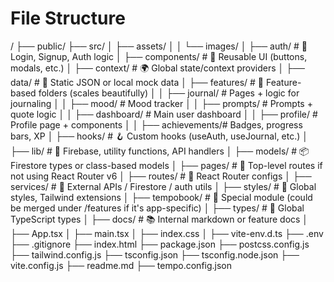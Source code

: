 # File Structure

/
├── public/
├── src/
│   ├── assets/
│   │   └── images/
│   ├── auth/            # 🔐 Login, Signup, Auth logic
│   ├── components/      # 🧩 Reusable UI (buttons, modals, etc.)
│   ├── context/         # 🌍 Global state/context providers
│   ├── data/            # 🧠 Static JSON or local mock data
│   ├── features/        # 🌟 Feature-based folders (scales beautifully)
│   │   ├── journal/     # Pages + logic for journaling
│   │   ├── mood/        # Mood tracker
│   │   ├── prompts/     # Prompts + quote logic
│   │   ├── dashboard/   # Main user dashboard
│   │   ├── profile/     # Profile page + components
│   │   ├── achievements/# Badges, progress bars, XP
│   ├── hooks/           # 🪝 Custom hooks (useAuth, useJournal, etc.)
│   ├── lib/             # 🧰 Firebase, utility functions, API handlers
│   ├── models/          # 📦 Firestore types or class-based models
│   ├── pages/           # 📄 Top-level routes if not using React Router v6
│   ├── routes/          # 🧭 React Router configs
│   ├── services/        # 🔌 External APIs / Firestore / auth utils
│   ├── styles/          # 🎨 Global styles, Tailwind extensions
│   ├── tempobook/       # 📘 Special module (could be merged under /features if it's app-specific)
│   ├── types/           # 🔡 Global TypeScript types
│   ├── docs/            # 📚 Internal markdown or feature docs
│   ├── App.tsx
│   ├── main.tsx
│   ├── index.css
│   ├── vite-env.d.ts
├── .env
├── .gitignore
├── index.html
├── package.json
├── postcss.config.js
├── tailwind.config.js
├── tsconfig.json
├── tsconfig.node.json
├── vite.config.js
├── readme.md
├── tempo.config.json
